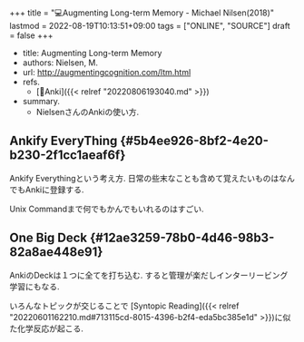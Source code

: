 +++
title = "💻Augmenting Long-term Memory - Michael Nilsen(2018)"
lastmod = 2022-08-19T10:13:51+09:00
tags = ["ONLINE", "SOURCE"]
draft = false
+++

-   title: Augmenting Long-term Memory
-   authors: Nielsen, M.
-   url: <http://augmentingcognition.com/ltm.html>
-   refs.
    -   [📝Anki]({{< relref "20220806193040.md" >}})
-   summary.
    -   NielsenさんのAnkiの使い方.


## Ankify EveryThing {#5b4ee926-8bf2-4e20-b230-2f1cc1aeaf6f}

Ankify Everythingという考え方. 日常の些末なことも含めて覚えたいものはなんでもAnkiに登録する.

Unix Commandまで何でもかんでもいれるのはすごい.


## One Big Deck {#12ae3259-78b0-4d46-98b3-82a8ae448e91}

AnkiのDeckは１つに全てを打ち込む. すると管理が楽だしインターリービング学習にもなる.

いろんなトピックが交じることで [Syntopic Reading]({{< relref "20220601162210.md#713115cd-8015-4396-b2f4-eda5bc385e1d" >}})に似た化学反応が起こる.
